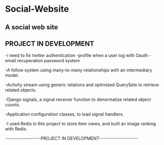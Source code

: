 # Social-Website
A social web site
------------------------
PROJECT IN DEVELOPMENT
------------------------

-i need to fix twitter authentication
-profile when a user log with Oauth
-email recuperation password system


-A follow system using many-to-many relationships with an 
intermediary model.

-Activity stream using generic relations and 
optimized QuerySets to retrieve related objects.

-Django signals, a signal receiver function to denormalize 
related object counts.

-Application configuration classes, to load signal handlers.

-I used Redis in this project to store item views, 
and built an image ranking with Redis.

------------------PROJECT IN DEVELOPMENT--------------------

